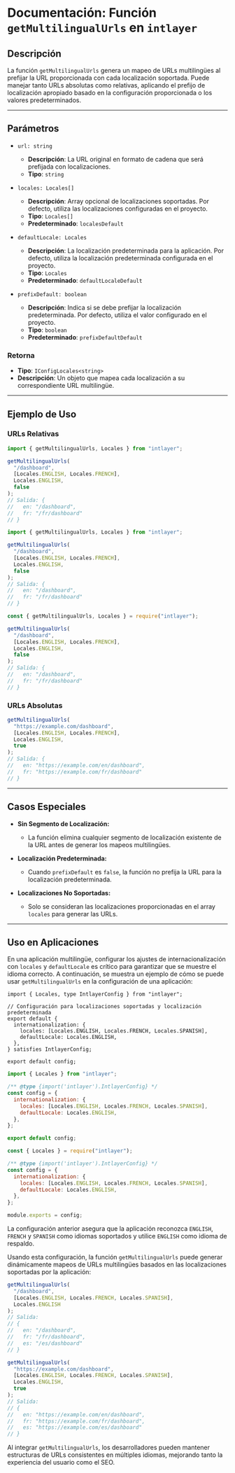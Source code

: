 # Documentación: Función `getMultilingualUrls` en `intlayer`

## Descripción

La función `getMultilingualUrls` genera un mapeo de URLs multilingües al prefijar la URL proporcionada con cada localización soportada. Puede manejar tanto URLs absolutas como relativas, aplicando el prefijo de localización apropiado basado en la configuración proporcionada o los valores predeterminados.

---

## Parámetros

- `url: string`

  - **Descripción**: La URL original en formato de cadena que será prefijada con localizaciones.
  - **Tipo**: `string`

- `locales: Locales[]`

  - **Descripción**: Array opcional de localizaciones soportadas. Por defecto, utiliza las localizaciones configuradas en el proyecto.
  - **Tipo**: `Locales[]`
  - **Predeterminado**: `localesDefault`

- `defaultLocale: Locales`

  - **Descripción**: La localización predeterminada para la aplicación. Por defecto, utiliza la localización predeterminada configurada en el proyecto.
  - **Tipo**: `Locales`
  - **Predeterminado**: `defaultLocaleDefault`

- `prefixDefault: boolean`
  - **Descripción**: Indica si se debe prefijar la localización predeterminada. Por defecto, utiliza el valor configurado en el proyecto.
  - **Tipo**: `boolean`
  - **Predeterminado**: `prefixDefaultDefault`

### Retorna

- **Tipo**: `IConfigLocales<string>`
- **Descripción**: Un objeto que mapea cada localización a su correspondiente URL multilingüe.

---

## Ejemplo de Uso

### URLs Relativas

```typescript codeFormat="typescript"
import { getMultilingualUrls, Locales } from "intlayer";

getMultilingualUrls(
  "/dashboard",
  [Locales.ENGLISH, Locales.FRENCH],
  Locales.ENGLISH,
  false
);
// Salida: {
//   en: "/dashboard",
//   fr: "/fr/dashboard"
// }
```

```javascript codeFormat="esm"
import { getMultilingualUrls, Locales } from "intlayer";

getMultilingualUrls(
  "/dashboard",
  [Locales.ENGLISH, Locales.FRENCH],
  Locales.ENGLISH,
  false
);
// Salida: {
//   en: "/dashboard",
//   fr: "/fr/dashboard"
// }
```

```javascript codeFormat="commonjs"
const { getMultilingualUrls, Locales } = require("intlayer");

getMultilingualUrls(
  "/dashboard",
  [Locales.ENGLISH, Locales.FRENCH],
  Locales.ENGLISH,
  false
);
// Salida: {
//   en: "/dashboard",
//   fr: "/fr/dashboard"
// }
```

### URLs Absolutas

```typescript
getMultilingualUrls(
  "https://example.com/dashboard",
  [Locales.ENGLISH, Locales.FRENCH],
  Locales.ENGLISH,
  true
);
// Salida: {
//   en: "https://example.com/en/dashboard",
//   fr: "https://example.com/fr/dashboard"
// }
```

---

## Casos Especiales

- **Sin Segmento de Localización:**

  - La función elimina cualquier segmento de localización existente de la URL antes de generar los mapeos multilingües.

- **Localización Predeterminada:**

  - Cuando `prefixDefault` es `false`, la función no prefija la URL para la localización predeterminada.

- **Localizaciones No Soportadas:**
  - Solo se consideran las localizaciones proporcionadas en el array `locales` para generar las URLs.

---

## Uso en Aplicaciones

En una aplicación multilingüe, configurar los ajustes de internacionalización con `locales` y `defaultLocale` es crítico para garantizar que se muestre el idioma correcto. A continuación, se muestra un ejemplo de cómo se puede usar `getMultilingualUrls` en la configuración de una aplicación:

```tsx codeFormat="typescript"
import { Locales, type IntlayerConfig } from "intlayer";

// Configuración para localizaciones soportadas y localización predeterminada
export default {
  internationalization: {
    locales: [Locales.ENGLISH, Locales.FRENCH, Locales.SPANISH],
    defaultLocale: Locales.ENGLISH,
  },
} satisfies IntlayerConfig;

export default config;
```

```javascript codeFormat="esm"
import { Locales } from "intlayer";

/** @type {import('intlayer').IntlayerConfig} */
const config = {
  internationalization: {
    locales: [Locales.ENGLISH, Locales.FRENCH, Locales.SPANISH],
    defaultLocale: Locales.ENGLISH,
  },
};

export default config;
```

```javascript codeFormat="commonjs"
const { Locales } = require("intlayer");

/** @type {import('intlayer').IntlayerConfig} */
const config = {
  internationalization: {
    locales: [Locales.ENGLISH, Locales.FRENCH, Locales.SPANISH],
    defaultLocale: Locales.ENGLISH,
  },
};

module.exports = config;
```

La configuración anterior asegura que la aplicación reconozca `ENGLISH`, `FRENCH` y `SPANISH` como idiomas soportados y utilice `ENGLISH` como idioma de respaldo.

Usando esta configuración, la función `getMultilingualUrls` puede generar dinámicamente mapeos de URLs multilingües basados en las localizaciones soportadas por la aplicación:

```typescript
getMultilingualUrls(
  "/dashboard",
  [Locales.ENGLISH, Locales.FRENCH, Locales.SPANISH],
  Locales.ENGLISH
);
// Salida:
// {
//   en: "/dashboard",
//   fr: "/fr/dashboard",
//   es: "/es/dashboard"
// }

getMultilingualUrls(
  "https://example.com/dashboard",
  [Locales.ENGLISH, Locales.FRENCH, Locales.SPANISH],
  Locales.ENGLISH,
  true
);
// Salida:
// {
//   en: "https://example.com/en/dashboard",
//   fr: "https://example.com/fr/dashboard",
//   es: "https://example.com/es/dashboard"
// }
```

Al integrar `getMultilingualUrls`, los desarrolladores pueden mantener estructuras de URLs consistentes en múltiples idiomas, mejorando tanto la experiencia del usuario como el SEO.
